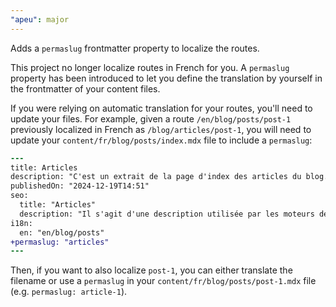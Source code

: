 ```yaml
---
"apeu": major
---
```


Adds a `permaslug` frontmatter property to localize the routes.

This project no longer localize routes in French for you. A `permaslug` property has been introduced to let you define the translation by yourself in the frontmatter of your content files.

If you were relying on automatic translation for your routes, you'll need to update your files. For example, given a route `/en/blog/posts/post-1` previously localized in French as `/blog/articles/post-1`, you will need to update your `content/fr/blog/posts/index.mdx` file to include a `permaslug`:

<!-- cSpell:ignore extrait s'agit utilisée moteurs -->

```diff
---
title: Articles
description: "C'est un extrait de la page d'index des articles du blog."
publishedOn: "2024-12-19T14:51"
seo:
  title: "Articles"
  description: "Il s'agit d'une description utilisée par les moteurs de recherche."
i18n:
  en: "en/blog/posts"
+permaslug: "articles"
---
```

Then, if you want to also localize `post-1`, you can either translate the filename or use a `permaslug` in your `content/fr/blog/posts/post-1.mdx` file (e.g. `permaslug: article-1`).
